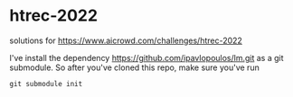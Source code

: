 # htrec-2022
solutions for https://www.aicrowd.com/challenges/htrec-2022

I've install the dependency https://github.com/ipavlopoulos/lm.git
 as a git submodule. So after you've cloned this repo, make sure you've run
```
git submodule init
```